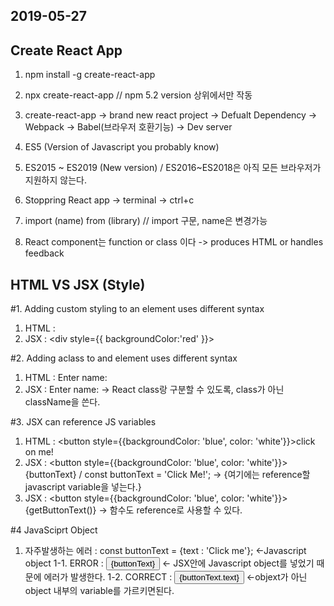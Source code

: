 ## 2019-05-27
## Create React App

1. npm install -g create-react-app
2. npx create-react-app <name of project> // npm 5.2 version 상위에서만 작동
3. create-react-app -> brand new react project -> Defualt Dependency -> Webpack
                                                                     -> Babel(브라우저 호환기능)
                                                                     -> Dev server
                                                
4. ES5 (Version of Javascript you probably know) 
5. ES2015 ~ ES2019 (New version) / ES2016~ES2018은 아직 모든 브라우저가 지원하지 않는다. 
6. Stoppring React app -> terminal -> ctrl+c
7. import (name) from (library) // import 구문, name은 변경가능
8. React component는 function or class 이다 -> produces HTML or handles feedback 

## HTML VS JSX (Style)
#1. Adding custom styling to an element uses different syntax
1. HTML : <div style="background-color: red;"></div>
2. JSX : <div style={{ backgroundColor:'red' }}></div> 

#2. Adding aclass to and element uses different syntax
1. HTML : <label class="label" for="name">Enter name:</label>
2. JSX : <label className="label" for="name">Enter name:</label>
-> React class랑 구분할 수 있도록, class가 아닌 className을 쓴다.

#3. JSX can reference JS variables
1. HTML :  <button style={{backgroundColor: 'blue', color: 'white'}}>click on me!</button>
2. JSX :  <button style={{backgroundColor: 'blue', color: 'white'}}>{buttonText}</button> / const buttonText = 'Click Me!';
-> {여기에는 reference할 javascript variable을 넣는다.}
3. JSX : <button style={{backgroundColor: 'blue', color: 'white'}}>{getButtonText()}</button> 
-> 함수도 reference로 사용할 수 있다.

#4 JavaSciprt Object
1. 자주발생하는 에러 : 
   const buttonText = {text : 'Click me'}; <-Javascript object
   1-1. ERROR : <button>{buttonText}</button> <- JSX안에 Javascript object를 넣었기 때문에 에러가 발생한다. 
   1-2. CORRECT : <button>{buttonText.text}</button> <-objext가 아닌 object 내부의 variable를 가르키면된다.